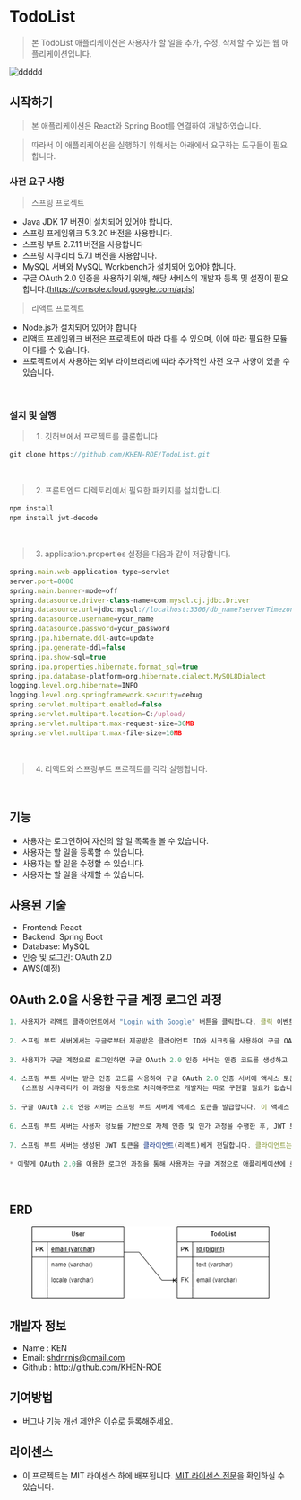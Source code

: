 # TodoList
> 본 TodoList 애플리케이션은 사용자가 할 일을 추가, 수정, 삭제할 수 있는 웹 애플리케이션입니다.

![ddddd](https://github.com/KHEN-ROE/TodoList_refactoring/assets/73014470/d1eafabd-b6e4-43ec-a845-84fd30d0f11b)


## 시작하기

> 본 애플리케이션은 React와 Spring Boot를 연결하여 개발하였습니다.

> 따라서 이 애플리케이션을 실행하기 위해서는 아래에서 요구하는 도구들이 필요합니다.

### 사전 요구 사항

> 스프링 프로젝트
 - Java JDK 17 버전이 설치되어 있어야 합니다.
 - 스프링 프레임워크 5.3.20 버전을 사용합니다.
 - 스프링 부트 2.7.11 버전을 사용합니다
 - 스프링 시큐리티 5.7.1 버전을 사용합니다.
 - MySQL 서버와 MySQL Workbench가 설치되어 있어야 합니다.
 - 구글 OAuth 2.0 인증을 사용하기 위해, 해당 서비스의 개발자 등록 및 설정이 필요합니다.(https://console.cloud.google.com/apis)
 
> 리액트 프로젝트
 - Node.js가 설치되어 있어야 합니다
 - 리액트 프레임워크 버전은 프로젝트에 따라 다를 수 있으며, 이에 따라 필요한 모듈이 다를 수 있습니다.
 - 프로젝트에서 사용하는 외부 라이브러리에 따라 추가적인 사전 요구 사항이 있을 수 있습니다.
 
 <br />
 
### 설치 및 실행

> 1. 깃허브에서 프로젝트를 클론합니다.
```javascript
git clone https://github.com/KHEN-ROE/TodoList.git
```
<br />

> 2. 프론트엔드 디렉토리에서 필요한 패키지를 설치합니다.
```javascript
npm install
npm install jwt-decode
```
<br />

> 3. application.properties 설정을 다음과 같이 저장합니다.
```javascript
spring.main.web-application-type=servlet
server.port=8080
spring.main.banner-mode=off
spring.datasource.driver-class-name=com.mysql.cj.jdbc.Driver
spring.datasource.url=jdbc:mysql://localhost:3306/db_name?serverTimezone=UTC&characterEncoding=UTF-8
spring.datasource.username=your_name
spring.datasource.password=your_password
spring.jpa.hibernate.ddl-auto=update
spring.jpa.generate-ddl=false
spring.jpa.show-sql=true
spring.jpa.properties.hibernate.format_sql=true
spring.jpa.database-platform=org.hibernate.dialect.MySQL8Dialect
logging.level.org.hibernate=INFO
logging.level.org.springframework.security=debug
spring.servlet.multipart.enabled=false
spring.servlet.multipart.location=C:/upload/
spring.servlet.multipart.max-request-size=30MB
spring.servlet.multipart.max-file-size=10MB
```
<br />

> 4. 리액트와 스프링부트 프로젝트를 각각 실행합니다.

<br />

## 기능
 - 사용자는 로그인하여 자신의 할 일 목록을 볼 수 있습니다.
 - 사용자는 할 일을 등록할 수 있습니다.
 - 사용자는 할 일을 수정할 수 있습니다.
 - 사용자는 할 일을 삭제할 수 있습니다.
 
 ## 사용된 기술
  - Frontend: React
  - Backend: Spring Boot
  - Database: MySQL
  - 인증 및 로그인: OAuth 2.0
  - AWS(예정)
 
 ## OAuth 2.0을 사용한 구글 계정 로그인 과정
 ```javascript
1. 사용자가 리액트 클라이언트에서 "Login with Google" 버튼을 클릭합니다. 클릭 이벤트에 따라 스프링 부트 서버의 OAuth 2.0 엔드포인트로 리다이렉트되어 로그인 요청을 합니다.

2. 스프링 부트 서버에서는 구글로부터 제공받은 클라이언트 ID와 시크릿을 사용하여 구글 OAuth 2.0 인증 서버로 사용자를 리다이렉트합니다. 이때 사용자에게 구글 계정으로 로그인하는 화면이 표시됩니다.

3. 사용자가 구글 계정으로 로그인하면 구글 OAuth 2.0 인증 서버는 인증 코드를 생성하고 스프링 부트 서버의 리다이렉트 URI로 해당 코드를 전송합니다.

4. 스프링 부트 서버는 받은 인증 코드를 사용하여 구글 OAuth 2.0 인증 서버에 액세스 토큰을 요청합니다. 이때 클라이언트 ID와 시크릿이 사용됩니다.
    (스프링 시큐리티가 이 과정을 자동으로 처리해주므로 개발자는 따로 구현할 필요가 없습니다.)

5. 구글 OAuth 2.0 인증 서버는 스프링 부트 서버에 액세스 토큰을 발급합니다. 이 액세스 토큰을 사용하여 스프링 부트 서버는 구글 API를 호출하여 사용자 정보를 가져올 수 있습니다.

6. 스프링 부트 서버는 사용자 정보를 기반으로 자체 인증 및 인가 과정을 수행한 후, JWT 토큰을 생성합니다. 이 JWT 토큰은 사용자의 인증 정보와 권한을 포함하게 됩니다.

7. 스프링 부트 서버는 생성된 JWT 토큰을 클라이언트(리액트)에게 전달합니다. 클라이언트는 이 토큰을 저장하고, 추후 서버와 통신할 때 토큰을 사용하여 인증을 수행하게 됩니다.

* 이렇게 OAuth 2.0을 이용한 로그인 과정을 통해 사용자는 구글 계정으로 애플리케이션에 로그인할 수 있으며, 클라이언트와 서버 간의 보안성이 향상됩니다.
```
<br />

 ## ERD
 <figure align="center">
  <img src="https://github.com/KHEN-ROE/TodoList/blob/main/image/erd.png">
</figure>
 
 ## 개발자 정보
 - Name : KEN
 - Email: shdnrnjs@gmail.com
 - Github : http://github.com/KHEN-ROE
 
 ## 기여방법
  - 버그나 기능 개선 제안은 이슈로 등록해주세요.
 
 ## 라이센스
 
 + 이 프로젝트는 MIT 라이센스 하에 배포됩니다. [MIT 라이센스 전문](https://opensource.org/licenses/MIT)을 확인하실 수 있습니다.

